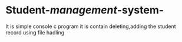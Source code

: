 # Student-_management_-system-
It is simple console c program it is contain deleting,adding the student record using file hadling 
